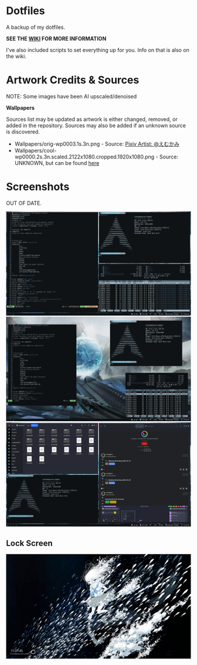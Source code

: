 # Dotfiles

A backup of my dotfiles.

**SEE THE [WIKI](https://github.com/mrniceguy127/dotfiles/wiki) FOR MORE INFORMATION**

I've also included scripts to set everything up for you. Info on that is also on the wiki.

# Artwork Credits & Sources

NOTE: Some images have been AI upscaled/denoised

**Wallpapers**

Sources list may be updated as artwork is either changed, removed, or added in the repository. Sources may also be added if an unknown source is discovered.

- Wallpapers/orig-wp0003.1s.3n.png - Source: [Pixiv Artist: @えむかみ](https://www.pixiv.net/en/artworks/58823660)
- Wallpapers/cool-wp0000.2s.3n.scaled.2122x1080.cropped.1920x1080.png - Source: UNKNOWN, but can be found [here](https://osu.ppy.sh/beatmapsets/675779)


# Screenshots

OUT OF DATE.

![Preview 1](screenshots/0.png)
![Preview 2](screenshots/1.png)
![Preview 3](screenshots/2.png)
## Lock Screen
![Lock Screen Preview](screenshots/lock.png)
